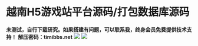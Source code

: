 # 越南H5游戏站平台源码/打包数据库源码

**未测试，自行下载研究。如果搭建有问题，可以联系我，终身会员免费提供技术支持！**
**解压密码：timibbs.net**
[![](https://wukongymw.com/wp-content/uploads/2023/06/1687073947-3a28f757bc61203.jpg)](https://wukongymw.com/wp-content/uploads/2023/06/1687073947-3a28f757bc61203.jpg)
[![](https://wukongymw.com/wp-content/uploads/2023/06/1687073946-738f4303d0a9ddd.jpg)](https://wukongymw.com/wp-content/uploads/2023/06/1687073946-738f4303d0a9ddd.jpg)